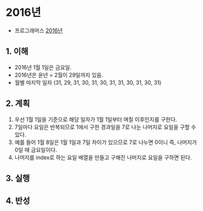 # 2016년

- 프로그래머스 [2016년](https://programmers.co.kr/learn/courses/30/lessons/12901)

## 1. 이해

- 2016년 1월 1일은 금요일.
- 2016년은 윤년 = 2월이 29일까지 있음.
- 월별 마지막 일자 (31, 29, 31, 30, 31, 30, 31, 31, 30, 31, 30, 31)

## 2. 계획

1. 우선 1월 1일을 기준으로 해당 일자가 1월 1일부터 며칠 이후인지를 구한다.
2. 7일마다 요일은 반복되므로 1에서 구한 경과일을 7로 나눈 나머지로 요일을 구할 수 있다.
3. 예를 들어 1월 8일은 1월 1일과 7일 차이가 있으므로 7로 나누면 0이니 즉, 나머지가 0일 때 금요일이다.
4. 나머지를 index로 하는 요일 배열을 만들고 구해진 나머지로 요일을 구하면 된다.

## 3. 실행

## 4. 반성
